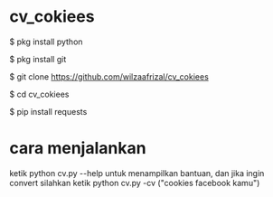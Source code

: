 # cv_cokiees

$ pkg install python

$ pkg install git

$ git clone https://github.com/wilzaafrizal/cv_cokiees

$ cd cv_cokiees

$ pip install requests



# cara menjalankan

ketik python cv.py --help untuk menampilkan bantuan, dan jika ingin convert silahkan ketik python cv.py -cv ("cookies facebook kamu")
